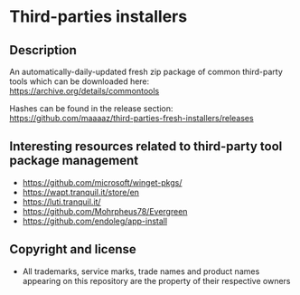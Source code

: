 Third-parties installers
========================

Description
-----------
An automatically-daily-updated fresh zip package of common third-party tools which can be downloaded here: https://archive.org/details/commontools

Hashes can be found in the release section: https://github.com/maaaaz/third-parties-fresh-installers/releases

  
Interesting resources related to third-party tool package management
--------------------------------------------------------------------
- https://github.com/microsoft/winget-pkgs/
- https://wapt.tranquil.it/store/en
- https://luti.tranquil.it/
- https://github.com/Mohrpheus78/Evergreen
- https://github.com/endoleg/app-install

  
Copyright and license
---------------------
- All trademarks, service marks, trade names and product names appearing on this repository are the property of their respective owners
